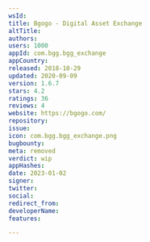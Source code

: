 ```yaml
---
wsId: 
title: Bgogo - Digital Asset Exchange
altTitle: 
authors: 
users: 1000
appId: com.bgg.bgg_exchange
appCountry: 
released: 2018-10-29
updated: 2020-09-09
version: 1.6.7
stars: 4.2
ratings: 36
reviews: 4
website: https://bgogo.com/
repository: 
issue: 
icon: com.bgg.bgg_exchange.png
bugbounty: 
meta: removed
verdict: wip
appHashes: 
date: 2023-01-02
signer: 
twitter: 
social: 
redirect_from: 
developerName: 
features: 

---
```


